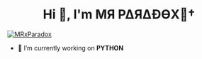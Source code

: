 <h1 align="center">Hi 👋, I'm  MЯ P∆Я∆ÐӨX🚬†</h1>
<p align="left"> <a href="https://github.com/ryo-ma/github-profile-trophy"><img src="https://github-profile-trophy.vercel.app/?username=MRxParadox" alt="MRxParadox" /></a> </p>

- 🔭 I’m currently working on **PYTHON**
